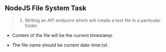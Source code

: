 ## NodeJS File System Task

> 1. Writing an API endpoint which will create a text file in a particular folder.

- Content of the file will be the current timestamp.

- The file name should be current date-time.txt.